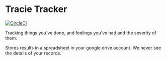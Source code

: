 Tracie Tracker
===
[![CircleCI](https://circleci.com/gh/willwandering/tracie-tracker.svg?style=svg)](https://circleci.com/gh/willwandering/tracie-tracker)

Tracking things you've done, and feelings you've had and the severity of them.

Stores results in a spreadsheet in your google drive account.  We never see the details of your records.